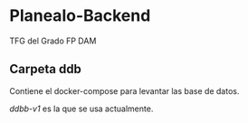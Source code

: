 # Planealo-Backend
TFG del Grado FP DAM

## Carpeta ddb

Contiene el docker-compose para levantar las base de datos.

*ddbb-v1* es la que se usa actualmente.

